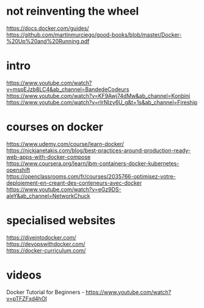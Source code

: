 # not reinventing the wheel
https://docs.docker.com/guides/
<br />https://github.com/martinmurciego/good-books/blob/master/Docker-%20Up%20and%20Running.pdf

# intro
https://www.youtube.com/watch?v=mspEJzb8LC4&ab_channel=BandedeCodeurs
<br />https://www.youtube.com/watch?v=KF9Awj74dMw&ab_channel=Konbini
<br />https://www.youtube.com/watch?v=rIrNIzy6U_g&t=1s&ab_channel=Fireship

# courses on docker
https://www.udemy.com/course/learn-docker/
<br />https://nickjanetakis.com/blog/best-practices-around-production-ready-web-apps-with-docker-compose
<br />https://www.coursera.org/learn/ibm-containers-docker-kubernetes-openshift
<br />https://openclassrooms.com/fr/courses/2035766-optimisez-votre-deploiement-en-creant-des-conteneurs-avec-docker
<br />https://www.youtube.com/watch?v=eGz9DS-aIeY&ab_channel=NetworkChuck

# specialised websites
https://diveintodocker.com/
<br />https://devopswithdocker.com/
<br />https://docker-curriculum.com/

# videos
Docker Tutorial for Beginners - https://www.youtube.com/watch?v=pTFZFxd4hOI
